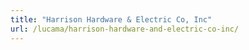 ```yaml
---
title: "Harrison Hardware & Electric Co, Inc"
url: /lucama/harrison-hardware-and-electric-co-inc/
---
```

